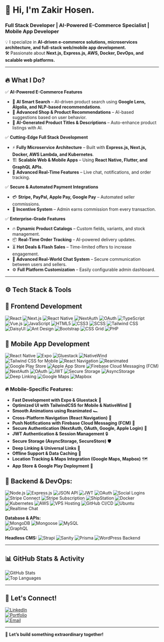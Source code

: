 # 🚀 Hi, I'm Zakir Hosen.  
### Full Stack Developer | AI-Powered E-Commerce Specialist | Mobile App Developer  

💡 I specialize in **AI-driven e-commerce solutions, microservices architecture, and full-stack web/mobile app development.**  
🛠️ Passionate about **Next.js, Express.js, AWS, Docker, DevOps, and scalable web platforms.**  

---

## 🔥 **What I Do?**  

✅ **AI-Powered E-Commerce Features**  
- 🛒 **AI Smart Search** – AI-driven product search using **Google Lens, Algolia, and NLP-based recommendations**.  
- 🎯 **Advanced Shop & Product Recommendations** – AI-based suggestions based on user behavior.  
- 🤖 **AI-Generated Product Titles & Descriptions** – Auto-enhance product listings with AI.  

✅ **Cutting-Edge Full Stack Development**  
- ⚡ **Fully Microservice Architecture** – Built with **Express.js, Next.js, Docker, AWS Lambda, and Kubernetes**.  
- 🏗️ **Scalable Web & Mobile Apps** – Using **React Native, Flutter, and GraphQL APIs**.  
- 🔄 **Advanced Real-Time Features** – Live chat, notifications, and order tracking.  

✅ **Secure & Automated Payment Integrations**  
- 💳 **Stripe, PayPal, Apple Pay, Google Pay** – Automated seller commissions.  
- 🎯 **Incentive System** – Admin earns commission from every transaction.  

✅ **Enterprise-Grade Features**  
- 🔥 **Dynamic Product Catalogs** – Custom fields, variants, and stock management.  
- 📦 **Real-Time Order Tracking** – AI-powered delivery updates.  
- ⏳ **Hot Deals & Flash Sales** – Time-limited offers to increase engagement.  
- 💬 **Advanced Real-World Chat System** – Secure communication between users and sellers.  
- ⚙️ **Full Platform Customization** – Easily configurable admin dashboard.  

---

## ⚙️ **Tech Stack & Tools**  

## 🚀 Frontend Development  
![React](https://img.shields.io/badge/React-20232A?style=for-the-badge&logo=react&logoColor=61DAFB) 
![Next.js](https://img.shields.io/badge/Next.js-000000?style=for-the-badge&logo=nextdotjs&logoColor=white) 
![React Native](https://img.shields.io/badge/React%20Native-20232A?style=for-the-badge&logo=react&logoColor=61DAFB) 
![NextAuth](https://img.shields.io/badge/NextAuth-000000?style=for-the-badge&logo=auth0&logoColor=white) ![OAuth](https://img.shields.io/badge/OAuth-3D5AFE?style=for-the-badge&logo=oauth&logoColor=white)
![TypeScript](https://img.shields.io/badge/TypeScript-3178C6?style=for-the-badge&logo=typescript&logoColor=white) 
![Vue.js](https://img.shields.io/badge/Vue.js-35495E?style=for-the-badge&logo=vuedotjs&logoColor=4FC08D) 
![JavaScript](https://img.shields.io/badge/JavaScript-F7DF1E?style=for-the-badge&logo=javascript&logoColor=black) 
![HTML5](https://img.shields.io/badge/HTML5-E34F26?style=for-the-badge&logo=html5&logoColor=white) 
![CSS3](https://img.shields.io/badge/CSS3-1572B6?style=for-the-badge&logo=css3&logoColor=white) 
![SCSS](https://img.shields.io/badge/SCSS-CC6699?style=for-the-badge&logo=sass&logoColor=white) 
![Tailwind CSS](https://img.shields.io/badge/TailwindCSS-38B2AC?style=for-the-badge&logo=tailwindcss&logoColor=white) 
![DaisyUI](https://img.shields.io/badge/DaisyUI-5A0EF8?style=for-the-badge&logo=daisyui&logoColor=white) 
![Ant Design](https://img.shields.io/badge/AntDesign-0170FE?style=for-the-badge&logo=antdesign&logoColor=white) 
![Bootstrap](https://img.shields.io/badge/Bootstrap-7952B3?style=for-the-badge&logo=bootstrap&logoColor=white) 
![CSS Grid](https://img.shields.io/badge/CSS%20Grid-1572B6?style=for-the-badge&logo=css3&logoColor=white) 
![PHP](https://img.shields.io/badge/PHP-777BB4?style=for-the-badge&logo=php&logoColor=white)  

 
## 📱 Mobile App Development  
![React Native](https://img.shields.io/badge/React%20Native-20232A?style=for-the-badge&logo=react&logoColor=61DAFB) ![Expo](https://img.shields.io/badge/Expo-000020?style=for-the-badge&logo=expo&logoColor=white) ![Gluestack](https://img.shields.io/badge/Gluestack-007FFF?style=for-the-badge&logoColor=white) ![NativeWind](https://img.shields.io/badge/NativeWind-38B2AC?style=for-the-badge&logo=tailwindcss&logoColor=white) ![Tailwind CSS for Mobile](https://img.shields.io/badge/Tailwind%20Mobile-38B2AC?style=for-the-badge&logo=tailwindcss&logoColor=white) ![React Navigation](https://img.shields.io/badge/React%20Navigation-20232A?style=for-the-badge&logo=react&logoColor=61DAFB) ![Reanimated](https://img.shields.io/badge/Reanimated-FB8500?style=for-the-badge&logoColor=white) ![Google Play Store](https://img.shields.io/badge/Google%20Play-3DDC84?style=for-the-badge&logo=googleplay&logoColor=white) ![Apple App Store](https://img.shields.io/badge/App%20Store-0D96F6?style=for-the-badge&logo=apple&logoColor=white) ![Firebase Cloud Messaging (FCM)](https://img.shields.io/badge/FCM-FFCA28?style=for-the-badge&logo=firebase&logoColor=black) ![NextAuth](https://img.shields.io/badge/NextAuth-000000?style=for-the-badge&logo=auth0&logoColor=white) ![OAuth](https://img.shields.io/badge/OAuth-3D5AFE?style=for-the-badge&logo=oauth&logoColor=white) ![JWT](https://img.shields.io/badge/JWT-000000?style=for-the-badge&logo=jsonwebtokens&logoColor=white) ![Secure Storage](https://img.shields.io/badge/Secure%20Storage-4A90E2?style=for-the-badge&logo=secure&logoColor=white) ![AsyncStorage](https://img.shields.io/badge/AsyncStorage-4A90E2?style=for-the-badge&logo=secure&logoColor=white) ![Deep Linking](https://img.shields.io/badge/Deep%20Linking-0052CC?style=for-the-badge&logo=linktree&logoColor=white) ![Google Maps](https://img.shields.io/badge/Google%20Maps-4285F4?style=for-the-badge&logo=googlemaps&logoColor=white) ![Mapbox](https://img.shields.io/badge/Mapbox-000000?style=for-the-badge&logo=mapbox&logoColor=white)


### 🔥 Mobile-Specific Features:  
- **Fast Development with Expo & Gluestack** 🚀  
- **Optimized UI with TailwindCSS for Mobile & NativeWind** 🎨  
- **Smooth Animations using Reanimated** 🏎️  
- **Cross-Platform Navigation (React Navigation)** 📍  
- **Push Notifications with Firebase Cloud Messaging (FCM)** 🔔  
- **Secure Authentication (NextAuth, OAuth, Google, Apple Login)** 🔑  
- **JWT Authentication & Session Management** 🔒  
- **Secure Storage (AsyncStorage, SecureStore)** 🛡  
- **Deep Linking & Universal Links** 🔗  
- **Offline Support & Data Caching** 🔄  
- **Location Tracking & Maps Integration (Google Maps, Mapbox)** 🗺  
- **App Store & Google Play Deployment** 📱  

## 🚀 Backend & DevOps:
![Node.js](https://img.shields.io/badge/Node.js-43853D?style=for-the-badge&logo=node.js&logoColor=white) ![Express.js](https://img.shields.io/badge/Express.js-000000?style=for-the-badge&logo=express&logoColor=white) ![JSON API](https://img.shields.io/badge/JSON%20API-000000?style=for-the-badge&logo=json&logoColor=white) ![JWT](https://img.shields.io/badge/JWT-000000?style=for-the-badge&logo=jsonwebtokens&logoColor=white) ![OAuth](https://img.shields.io/badge/OAuth-3C3C3D?style=for-the-badge&logo=oauth&logoColor=white) ![Social Logins](https://img.shields.io/badge/Social%20Login-1877F2?style=for-the-badge&logo=facebook&logoColor=white) ![Stripe Connect](https://img.shields.io/badge/Stripe%20Connect-008CDD?style=for-the-badge&logo=stripe&logoColor=white) ![Stripe Subscription](https://img.shields.io/badge/Stripe%20Subscription-008CDD?style=for-the-badge&logo=stripe&logoColor=white) ![ShipStation](https://img.shields.io/badge/ShipStation-1A82E2?style=for-the-badge&logo=shipstation&logoColor=white) ![Docker](https://img.shields.io/badge/Docker-2496ED?style=for-the-badge&logo=docker&logoColor=white) ![Kubernetes](https://img.shields.io/badge/Kubernetes-326CE5?style=for-the-badge&logo=kubernetes&logoColor=white) ![AWS](https://img.shields.io/badge/AWS-FF9900?style=for-the-badge&logo=amazonaws&logoColor=white) ![VPS Hosting](https://img.shields.io/badge/VPS%20Hosting-FF6600?style=for-the-badge&logo=server&logoColor=white) ![GitHub CI/CD](https://img.shields.io/badge/GitHub%20CI/CD-181717?style=for-the-badge&logo=github&logoColor=white) ![Ubuntu](https://img.shields.io/badge/Ubuntu-E95420?style=for-the-badge&logo=ubuntu&logoColor=white) ![Realtime Chat](https://img.shields.io/badge/Realtime%20Chat-0088CC?style=for-the-badge&logo=webrtc&logoColor=white)

**Database & APIs:**  
![MongoDB](https://img.shields.io/badge/MongoDB-47A248?style=for-the-badge&logo=mongodb&logoColor=white) 
![Mongoose](https://img.shields.io/badge/Mongoose-880000?style=for-the-badge&logo=mongoose&logoColor=white) 
![MySQL](https://img.shields.io/badge/MySQL-4479A1?style=for-the-badge&logo=mysql&logoColor=white)  
![GraphQL](https://img.shields.io/badge/GraphQL-E10098?style=for-the-badge&logo=graphql&logoColor=white)  

**Headless CMS:**
![Strapi](https://img.shields.io/badge/Strapi-2F2E8B?style=for-the-badge&logo=strapi&logoColor=white) 
![Sanity](https://img.shields.io/badge/Sanity-F03E2F?style=for-the-badge&logo=sanity&logoColor=white) 
![Prisma](https://img.shields.io/badge/Prisma-0C344B?style=for-the-badge&logo=prisma&logoColor=white) 
![WordPress Backend](https://img.shields.io/badge/WordPress-21759B?style=for-the-badge&logo=wordpress&logoColor=white)  

---

## 📊 **GitHub Stats & Activity**  

![GitHub Stats](https://github-readme-stats.vercel.app/api?username=zakirhasan736&show_icons=true&theme=radical)  
![Top Languages](https://github-readme-stats.vercel.app/api/top-langs/?username=zakirhasan736&layout=compact&theme=radical)  

---

## 💬 **Let's Connect!**  

[![LinkedIn](https://img.shields.io/badge/LinkedIn-Connect-blue?style=for-the-badge&logo=linkedin)](https://www.linkedin.com/in/your-profile)  
[![Portfolio](https://img.shields.io/badge/Portfolio-View-green?style=for-the-badge&logo=react)](https://www.webdevzakir.tech)  
[![Email](https://img.shields.io/badge/Email-Contact-orange?style=for-the-badge&logo=gmail)](mailto:zakirhossaib736@gmail.com)  

---

🚀 **Let’s build something extraordinary together!**  
